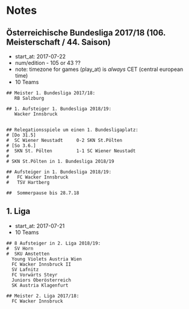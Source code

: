 # Notes

## Österreichische Bundesliga 2017/18  (106. Meisterschaft / 44. Saison)

- start_at: 2017-07-22
- num/edition - 105 or 43 ??
- note: timezone for games (play_at) is *always* CET (central european time)
- 10 Teams

```
## Meister 1. Bundesliga 2017/18:
   RB Salzburg

## 1. Aufsteiger 1. Bundesliga 2018/19:
   Wacker Innsbruck


## Relegationsspiele um einen 1. Bundesligaplatz:
# [Do 31.5]
#  SC Wiener Neustadt     0-2 SKN St.Pölten
# [So 3.6.]
#  SKN St. Pölten         1-1 SC Wiener Neustadt
#
# SKN St.Pölten in 1. Bundesliga 2018/19

## Aufsteiger in 1. Bundesliga 2018/19:
#   FC Wacker Innsbruck
#   TSV Hartberg

##  Sommerpause bis 28.7.18
```


## 1. Liga

- start_at: 2017-07-21
- 10 Teams

```
## 8 Aufsteiger in 2. Liga 2018/19:
#  SV Horn
#  SKU Amstetten
  Young Violets Austria Wien
  FC Wacker Innsbruck II
  SV Lafnitz
  FC Vorwärts Steyr
  Juniors Oberösterreich
  SK Austria Klagenfurt

## Meister 2. Liga 2017/18:
  FC Wacker Innsbruck


```